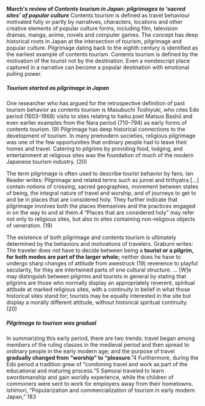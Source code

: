 **March's review of *Contents tourism in Japan: pilgrimages to ‘sacred sites’ of popular culture***
	Contents tourism is defined as travel behaviour motivated fully or partly by narratives, characters, locations and other creative elements of popular culture forms, including film, television dramas, manga, anime, novels and computer games. The concept has deep historical roots in Japan at the intersection of tourism, pilgrimage and popular culture. Pilgrimage dating back to the eighth century is identified as the earliest example of contents tourism. Contents tourism is defined by the motivation of the tourist not by the destination. Even a nondescript place captured in a narrative can become a popular destination with emotional pulling power.

##### Tourism started as pilgrimage in Japan
One researcher who has argued for the retrospective definition of past tourism behavior as contents tourism is Masubuchi Toshiyuki, who cites Edo period (1603–1868) visits to sites relating to haiku poet Matsuo Bashō and even earlier examples from the Nara period (710–794) as early forms of contents tourism. (9)
Pilgrimage has deep historical connections to the development of tourism. In many premodern societies, religious pilgrimage was one of the few opportunities that ordinary people had to leave their homes and travel. Catering to pilgrims by providing food, lodging, and entertainment at religious sites was the foundation of much of the modern Japanese tourism industry. (20)

The term pilgrimage is often used to describe tourist behavior by fans. Ian Reader writes:
	Pilgrimage and related terms such as junrei and tirthyatra […] contain notions of crossing, sacred geographies, movement between states of being, the integral nature of travel and worship, and of journeys to get to and be in places that are considered holy. They further indicate that pilgrimage involves both the places themselves and the practices engaged in on the way to and at them.4
“Places that are considered holy” may refer not only to religious sites, but also to sites containing non-religious objects of veneration. (19)

The existence of both pilgrimage and contents tourism is ultimately determined by the behaviors and motivations of travelers. Graburn writes:
	The traveler does not have to decide between being a **tourist or a pilgrim, for both modes are part of the larger whole;** neither does he have to undergo sharp changes of attitude from awestruck (19)
	reverence to playful secularity, for they are intertwined parts of one cultural structure. … [W]e may distinguish between pilgrims and tourists in general by stating that pilgrims are those who normally display an appropriately reverent, spiritual attitude at marked religious sites, with a continuity in belief in what those historical sites stand for; tourists may be equally interested in the site but display a morally different attitude, without historical spiritual continuity. (20)

##### Pilgrimage to tourism was gradual
In summarizing this early period, there are two trends: travel began among members of the ruling classes in the medieval period and then spread to ordinary people in the early modern age; and the purpose of travel **gradually changed from “worship” to “pleasure**.”4 Furthermore, during the Edo period a tradition grew of “combining travel and work as part of the educational and maturing process.”5 Samurai traveled to learn swordsmanship and gain worldly experience, while the children of commoners were sent to work for employers away from their hometowns.
Ishimori, “Popularization and commercialization of tourism in early modern Japan,” 183